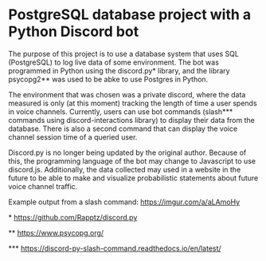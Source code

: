 # PostgreSQL database project with a Python Discord bot

The purpose of this project is to use a database system that uses SQL (PostgreSQL) to log live data of some environment. The bot was programmed in Python using the discord.py* library, and the library psycopg2** was used to be abke to use Postgres in Python.

The environment that was chosen was a private discord, where the data measured is only (at this moment) tracking the length of time a user spends in voice channels.
Currently, users can use bot commands (slash*** commands using discord-interactions library) to display their data from the database. There is also a second command that can display the voice channel session time of a queried user. 

Discord.py is no longer being updated by the original author. Because of this, the programming language of the bot may change to Javascript to use discord.js. Additionally, the data collected may used in a website in the future to be able to make and visualize probabilistic statements about future voice channel traffic.

Example output from a slash command: https://imgur.com/a/aLAmoHy

\* https://github.com/Rapptz/discord.py

** https://www.psycopg.org/

*** https://discord-py-slash-command.readthedocs.io/en/latest/
